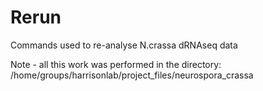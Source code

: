 # Rerun 
Commands used to re-analyse N.crassa dRNAseq data

Note - all this work was performed in the directory:
/home/groups/harrisonlab/project_files/neurospora_crassa

```bash


```
